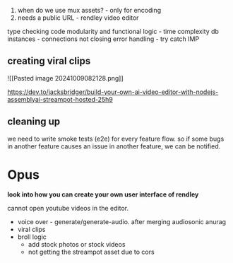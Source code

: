 
1. when do we use mux assets? - only for encoding
2. needs a public URL - rendley video editor

type checking
code modularity and functional
logic - time complexity
db instances - connections not closing
error handling - try catch IMP


## creating viral clips

![[Pasted image 20241009082128.png]]

https://dev.to/jacksbridger/build-your-own-ai-video-editor-with-nodejs-assemblyai-streampot-hosted-25h9

## cleaning up

we need to write smoke tests (e2e) for every feature flow. so if some bugs in another feature causes an issue in another feature, we can be notified.

# Opus 

**look into how you can create your own user interface of rendley**

cannot open youtube videos in the editor.

- voice over - generate/generate-audio. after merging audiosonic anurag
- viral clips
- broll logic
	- add stock photos or stock videos
	- not getting the streampot asset due to cors
